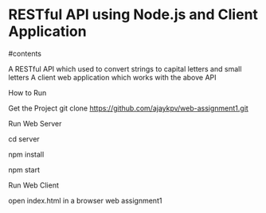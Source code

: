 # RESTful API using Node.js and Client Application


#contents

A RESTful API which used to convert strings to capital letters and small letters
A client web application which works with the above API

How to Run

Get the Project
git clone https://github.com/ajaykpv/web-assignment1.git

Run Web Server

cd server

npm install

npm start

Run Web Client

open index.html in a browser
web assignment1
